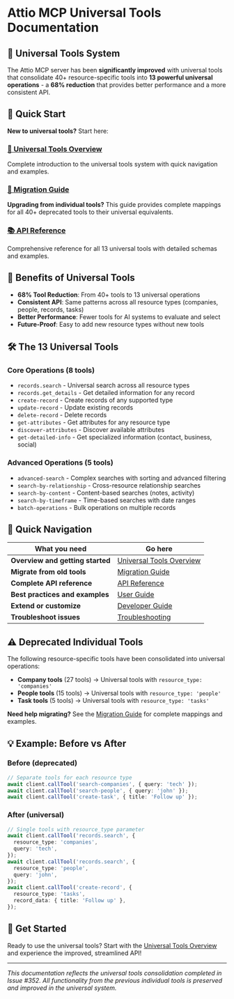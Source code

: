 # Attio MCP Universal Tools Documentation

## 🎯 Universal Tools System

The Attio MCP server has been **significantly improved** with universal tools that consolidate 40+ resource-specific tools into **13 powerful universal operations** - a **68% reduction** that provides better performance and a more consistent API.

## 🚀 Quick Start

**New to universal tools?** Start here:

### [📖 Universal Tools Overview](./universal-tools/README.md)

Complete introduction to the universal tools system with quick navigation and examples.

### [🔄 Migration Guide](./universal-tools/migration-guide.md)

**Upgrading from individual tools?** This guide provides complete mappings for all 40+ deprecated tools to their universal equivalents.

### [📚 API Reference](./universal-tools/api-reference.md)

Comprehensive reference for all 13 universal tools with detailed schemas and examples.

## 🎨 Benefits of Universal Tools

- **68% Tool Reduction**: From 40+ tools to 13 universal operations
- **Consistent API**: Same patterns across all resource types (companies, people, records, tasks)
- **Better Performance**: Fewer tools for AI systems to evaluate and select
- **Future-Proof**: Easy to add new resource types without new tools

## 🛠 The 13 Universal Tools

### Core Operations (8 tools)

- `records.search` - Universal search across all resource types
- `records.get_details` - Get detailed information for any record
- `create-record` - Create records of any supported type
- `update-record` - Update existing records
- `delete-record` - Delete records
- `get-attributes` - Get attributes for any resource type
- `discover-attributes` - Discover available attributes
- `get-detailed-info` - Get specialized information (contact, business, social)

### Advanced Operations (5 tools)

- `advanced-search` - Complex searches with sorting and advanced filtering
- `search-by-relationship` - Cross-resource relationship searches
- `search-by-content` - Content-based searches (notes, activity)
- `search-by-timeframe` - Time-based searches with date ranges
- `batch-operations` - Bulk operations on multiple records

## 🔗 Quick Navigation

| What you need                    | Go here                                                 |
| -------------------------------- | ------------------------------------------------------- |
| **Overview and getting started** | [Universal Tools Overview](./universal-tools/README.md) |
| **Migrate from old tools**       | [Migration Guide](./universal-tools/migration-guide.md) |
| **Complete API reference**       | [API Reference](./universal-tools/api-reference.md)     |
| **Best practices and examples**  | [User Guide](./universal-tools/user-guide.md)           |
| **Extend or customize**          | [Developer Guide](./universal-tools/developer-guide.md) |
| **Troubleshoot issues**          | [Troubleshooting](./universal-tools/troubleshooting.md) |

## ⚠️ Deprecated Individual Tools

The following resource-specific tools have been consolidated into universal operations:

- **Company tools** (27 tools) → Universal tools with `resource_type: 'companies'`
- **People tools** (15 tools) → Universal tools with `resource_type: 'people'`
- **Task tools** (5 tools) → Universal tools with `resource_type: 'tasks'`

**Need help migrating?** See the [Migration Guide](./universal-tools/migration-guide.md) for complete mappings and examples.

## 💡 Example: Before vs After

### Before (deprecated)

```typescript
// Separate tools for each resource type
await client.callTool('search-companies', { query: 'tech' });
await client.callTool('search-people', { query: 'john' });
await client.callTool('create-task', { title: 'Follow up' });
```

### After (universal)

```typescript
// Single tools with resource_type parameter
await client.callTool('records.search', {
  resource_type: 'companies',
  query: 'tech',
});
await client.callTool('records.search', {
  resource_type: 'people',
  query: 'john',
});
await client.callTool('create-record', {
  resource_type: 'tasks',
  record_data: { title: 'Follow up' },
});
```

## 🎉 Get Started

Ready to use the universal tools? Start with the [Universal Tools Overview](./universal-tools/README.md) and experience the improved, streamlined API!

---

_This documentation reflects the universal tools consolidation completed in Issue #352. All functionality from the previous individual tools is preserved and improved in the universal system._
